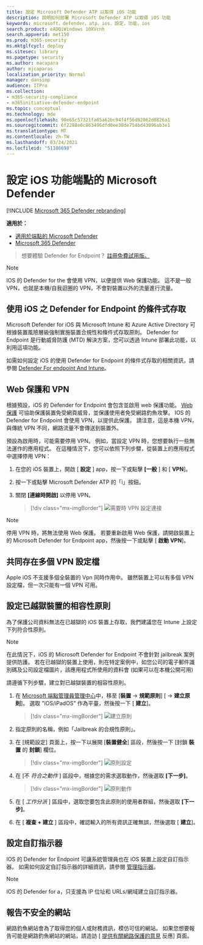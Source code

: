 ```yaml
---
title: 設定 Microsoft Defender ATP 以取得 iOS 功能
description: 說明如何部署 Microsoft Defender ATP 以取得 iOS 功能
keywords: microsoft，defender，atp，ios，設定，功能，ios
search.product: eADQiWindows 10XVcnh
search.appverid: met150
ms.prod: m365-security
ms.mktglfcycl: deploy
ms.sitesec: library
ms.pagetype: security
ms.author: macapara
author: mjcaparas
localization_priority: Normal
manager: dansimp
audience: ITPro
ms.collection:
- m365-security-compliance
- m365initiative-defender-endpoint
ms.topic: conceptual
ms.technology: mde
ms.openlocfilehash: 90e65c57321fa05a62bc94f4f56d92062d0826a1
ms.sourcegitcommit: 6f2288e0c863496dfd0ee38de754bd43096ab3e1
ms.translationtype: MT
ms.contentlocale: zh-TW
ms.lasthandoff: 03/24/2021
ms.locfileid: "51186698"
---
```

# <a name="configure-microsoft-defender-for-endpoint-for-ios-features"></a>設定 iOS 功能端點的 Microsoft Defender

[!INCLUDE [Microsoft 365 Defender rebranding](../../includes/microsoft-defender.md)]

**適用於：**
- [適用於端點的 Microsoft Defender](https://go.microsoft.com/fwlink/p/?linkid=2154037)
- [Microsoft 365 Defender](https://go.microsoft.com/fwlink/?linkid=2118804)

> 想要體驗 Defender for Endpoint？ [註冊免費試用版。](https://www.microsoft.com/microsoft-365/windows/microsoft-defender-atp?ocid=docs-wdatp-exposedapis-abovefoldlink) 

> [!NOTE]
> IOS 的 Defender for the 會使用 VPN，以便提供 Web 保護功能。 這不是一般 VPN，也就是本機/自我迴圈的 VPN，不會對裝置以外的流量進行流量。

## <a name="conditional-access-with-defender-for-endpoint-for-ios"></a>使用 iOS 之 Defender for Endpoint 的條件式存取  
Microsoft Defender for iOS 與 Microsoft Intune 和 Azure Active Directory 可根據裝置風險層級強制實施裝置合規性和條件式存取原則。 Defender for Endpoint 是行動威脅防護 (MTD) 解決方案，您可以透過 Intune 部署此功能，以利用這項功能。

如需如何設定 iOS 的使用 Defender for Endpoint 的條件式存取的相關資訊，請參閱 [Defender For endpoint And Intune](https://docs.microsoft.com/mem/intune/protect/advanced-threat-protection)。

## <a name="web-protection-and-vpn"></a>Web 保護和 VPN

根據預設，iOS 的 Defender for Endpoint 會包含並啟用 web 保護功能。 [Web 保護](web-protection-overview.md) 可協助保護裝置免受網頁威脅，並保護使用者免受網路釣魚攻擊。 IOS 的 Defender for Endpoint 會使用 VPN，以提供此保護。 請注意，這是本機 VPN，與傳統 VPN 不同，網路流量不會傳送到裝置外。

預設為啟用時，可能需要停用 VPN。 例如，當設定 VPN 時，您想要執行一些無法運作的應用程式。 在這種情況下，您可以依照下列步驟，從裝置上的應用程式中選擇停用 VPN：

1. 在您的 iOS 裝置上，開啟 [ **設定** ] app，按一下或點擊 **[一般** ] 和 [ **VPN**]。
1. 按一下或點擊 Microsoft Defender ATP 的「i」按鈕。
1. 關閉 **[連線時開啟]** 以停用 VPN。

    > [!div class="mx-imgBorder"]
    > ![需要時 VPN 設定連接](images/ios-vpn-config.png)

> [!NOTE]
> 停用 VPN 時，將無法使用 Web 保護。 若要重新啟用 Web 保護，請開啟裝置上的 Microsoft Defender for Endpoint app，然後按一下或點擊 [ **啟動 VPN**]。

## <a name="co-existence-of-multiple-vpn-profiles"></a>共同存在多個 VPN 設定檔

Apple iOS 不支援多個全裝置的 Vpn 同時作用中。 雖然裝置上可以有多個 VPN 設定檔，但一次只能有一個 VPN 可用。


## <a name="configure-compliance-policy-against-jailbroken-devices"></a>設定已越獄裝置的相容性原則

為了保護公司資料無法在已越獄的 iOS 裝置上存取，我們建議您在 Intune 上設定下列符合性原則。

> [!NOTE]
> 在此情況下，iOS 的 Microsoft Defender for Endpoint 不會針對 jailbreak 案例提供防護。 若在已越獄的裝置上使用，則在特定案例中，如您公司的電子郵件識別碼及公司設定檔圖片，該應用程式所使用的資料會 (如果可以在本機公開可用) 

請遵循下列步驟，建立對已越獄裝置的相容性原則。

1. 在 [Microsoft 端點管理員管理中心](https://go.microsoft.com/fwlink/?linkid=2109431)中，移至 [**裝置**  ->  **規範原則**] [  ->  **建立原則**]。 選取 "iOS/iPadOS" 作為平臺，然後按一下 [ **建立**]。

    > [!div class="mx-imgBorder"]
    > ![建立原則](images/ios-jb-policy.png)

2. 指定原則的名稱，例如「Jailbreak 的合規性原則」。
3. 在 [規範設定] 頁面上，按一下以展開 [**裝置健全**] 區段，然後按一下 [封鎖 **裝置** 的 **封鎖**] 欄位。

    > [!div class="mx-imgBorder"]
    > ![原則設定](images/ios-jb-settings.png)

4. 在 [不 *符合之動作* ] 區段中，根據您的需求選取動作，然後選取 **[下一步]**。

    > [!div class="mx-imgBorder"]
    > ![原則動作](images/ios-jb-actions.png)

5. 在 [ *工作分派* ] 區段中，選取您要包含此原則的使用者群組，然後選取 **[下一步]**。
6. 在 [ **複查 + 建立** ] 區段中，確認輸入的所有資訊正確無誤，然後選取 [ **建立**]。

## <a name="configure-custom-indicators"></a>設定自訂指示器

IOS 的 Defender for Endpoint 可讓系統管理員也在 iOS 裝置上設定自訂指示器。 如需如何設定自訂指示器的詳細資訊，請參閱 [管理指示器](https://docs.microsoft.com/microsoft-365/security/defender-endpoint/manage-indicators)。

> [!NOTE]
> IOS 的 Defender for a，只支援為 IP 位址和 URLs/網域建立自訂指示器。

## <a name="report-unsafe-site"></a>報告不安全的網站

網路釣魚網站會為了取得您的個人或財務資訊，模仿可信的網站。 如果您想要報告可能是網路釣魚網站的網站，請造訪 [ [提供有關網路保護的意見](https://www.microsoft.com/wdsi/filesubmission/exploitguard/networkprotection) 反應] 頁面。
